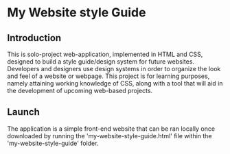 # My Website style Guide

## Introduction
This is solo-project web-application, implemented in HTML and CSS, designed to build a style guide/design system for future websites. Developers and designers use design systems in order to organize the look and feel of a website or webpage. This project is for learning purposes, namely attaining working knowledge of CSS, along with a tool that will aid in the development of upcoming web-based projects.

## Launch
The application is a simple front-end website that can be ran locally once downloaded by running the 'my-website-style-guide.html' file within the 'my-website-style-guide' folder.
